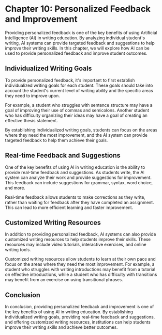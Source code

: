 Chapter 10: Personalized Feedback and Improvement
=================================================

Providing personalized feedback is one of the key benefits of using Artificial Intelligence (AI) in writing education. By analyzing individual student's writing, AI systems can provide targeted feedback and suggestions to help improve their writing skills. In this chapter, we will explore how AI can be used to provide personalized feedback and improve student outcomes.

Individualized Writing Goals
----------------------------

To provide personalized feedback, it's important to first establish individualized writing goals for each student. These goals should take into account the student's current level of writing ability and the specific areas they need to improve upon.

For example, a student who struggles with sentence structure may have a goal of improving their use of commas and semicolons. Another student who has difficulty organizing their ideas may have a goal of creating an effective thesis statement.

By establishing individualized writing goals, students can focus on the areas where they need the most improvement, and the AI system can provide targeted feedback to help them achieve their goals.

Real-time Feedback and Suggestions
----------------------------------

One of the key benefits of using AI in writing education is the ability to provide real-time feedback and suggestions. As students write, the AI system can analyze their work and provide suggestions for improvement. This feedback can include suggestions for grammar, syntax, word choice, and more.

Real-time feedback allows students to make corrections as they write, rather than waiting for feedback after they have completed an assignment. This can lead to more efficient learning and faster improvement.

Customized Writing Resources
----------------------------

In addition to providing personalized feedback, AI systems can also provide customized writing resources to help students improve their skills. These resources may include video tutorials, interactive exercises, and online writing tools.

Customized writing resources allow students to learn at their own pace and focus on the areas where they need the most improvement. For example, a student who struggles with writing introductions may benefit from a tutorial on effective introductions, while a student who has difficulty with transitions may benefit from an exercise on using transitional phrases.

Conclusion
----------

In conclusion, providing personalized feedback and improvement is one of the key benefits of using AI in writing education. By establishing individualized writing goals, providing real-time feedback and suggestions, and offering customized writing resources, institutions can help students improve their writing skills and achieve better outcomes.
